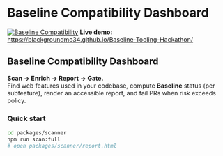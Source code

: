 
# Baseline Compatibility Dashboard

[![Baseline Compatibility](https://github.com/Blackgroundmc34/Baseline-Tooling-Hackathon/actions/workflows/baseline.yml/badge.svg)](https://github.com/Blackgroundmc34/Baseline-Tooling-Hackathon/actions/workflows/baseline.yml)
**Live demo:** https://blackgroundmc34.github.io/Baseline-Tooling-Hackathon/

## Baseline Compatibility Dashboard

**Scan → Enrich → Report → Gate.**  
Find web features used in your codebase, compute **Baseline** status (per subfeature), render an accessible report, and fail PRs when risk exceeds policy.

### Quick start
```bash
cd packages/scanner
npm run scan:full
# open packages/scanner/report.html

